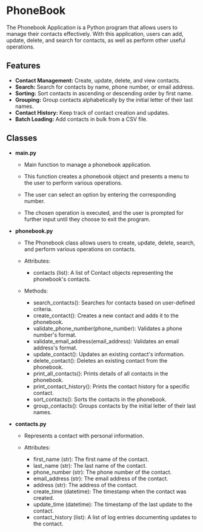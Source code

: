 # PhoneBook

The Phonebook Application is a Python program that allows users to manage their contacts effectively. 
With this application, users can add, update, delete, and search for contacts, as well as perform other useful operations.

## Features

- **Contact Management:** Create, update, delete, and view contacts.
- **Search:** Search for contacts by name, phone number, or email address.
- **Sorting:** Sort contacts in ascending or descending order by first name.
- **Grouping:** Group contacts alphabetically by the initial letter of their last names.
- **Contact History:** Keep track of contact creation and updates.
- **Batch Loading:** Add contacts in bulk from a CSV file.


## Classes

- **main.py** 

    - Main function to manage a phonebook application. <br>

    - This function creates a phonebook object and presents a menu to the user to perform various operations. <br>
    - The user can select an option by entering the corresponding number. <br>
    - The chosen operation is executed, and the user is prompted for further input until they choose to exit the program. <br>

- **phonebook.py**

    - The Phonebook class allows users to create, update, delete, search, and perform various operations on contacts. <br>

    - Attributes: <br>
        - contacts (list): A list of Contact objects representing the phonebook's contacts. <br>

    - Methods: <br>
        - search_contacts(): Searches for contacts based on user-defined criteria. <br>
        - create_contact(): Creates a new contact and adds it to the phonebook.<br>
        - validate_phone_number(phone_number): Validates a phone number's format.<br>
        - validate_email_address(email_address): Validates an email address's format.<br>
        - update_contact(): Updates an existing contact's information.<br>
        - delete_contact(): Deletes an existing contact from the phonebook.<br>
        - print_all_contacts(): Prints details of all contacts in the phonebook.<br>
        - print_contact_history(): Prints the contact history for a specific contact.<br>
        - sort_contacts(): Sorts the contacts in the phonebook.<br>
        - group_contacts(): Groups contacts by the initial letter of their last names.<br>

- **contacts.py**

    - Represents a contact with personal information.<br>

    - Attributes:<br>
       - first_name (str): The first name of the contact.<br>
       - last_name (str): The last name of the contact.<br>
       - phone_number (str): The phone number of the contact.<br>
       - email_address (str): The email address of the contact.<br>
       - address (str): The address of the contact.<br>
       - create_time (datetime): The timestamp when the contact was created.<br>
       - update_time (datetime): The timestamp of the last update to the contact.<br>
       - contact_history (list): A list of log entries documenting updates to the contact.<br>
